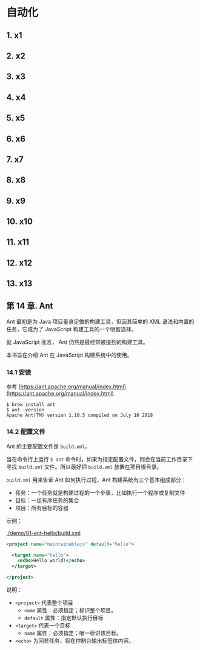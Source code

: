 # 自动化

## 1. x1

## 2. x2

## 3. x3

## 4. x4

## 5. x5

## 6. x6

## 7. x7

## 8. x8

## 9. x9

## 10. x10

## 11. x11

## 12. x12

## 13. x13

## 第 14 章. Ant

Ant 最初是为 Java 项目量身定做的构建工具，但因其简单的 XML 语法和内置的任务，它成为了 JavaScript 构建工具的一个明智选择。

就 JavaScript 而言， Ant 仍然是最经常被提到的构建工具。

本书旨在介绍 Ant 在 JavaScript 构建系统中的使用。

### 14.1 安装

参考 [https://ant.apache.org/manual/index.html](https://ant.apache.org/manual/index.html)

```shell
$ brew install ant
$ ant -version
Apache Ant(TM) version 1.10.5 compiled on July 10 2018
```

### 14.2 配置文件

Ant 的主要配置文件是 `build.xml`。

当在命令行上运行 `$ ant` 命令时，如果为指定配置文件，则会在当前工作目录下寻找 `build.xml` 文件。所以最好把 `build.xml` 放置在项目根目录。

`build.xml` 用来告诉 Ant 如何执行过程，Ant 构建系统有三个基本组成部分：

* 任务：一个任务就是构建过程的一个步骤，比如执行一个程序或复制文件
* 目标：一组有序任务的集合
* 项目：所有目标的容器

示例：

[./demo/01-ant-hello/build.xml](./demo/01-ant-hello/build.xml)

```xml
<project name="maintainablejs" default="hello">

  <target name="hello">
    <echo>Hello world!</echo>
  </target>

</project>
```

说明：

* `<project>` 代表整个项目
  * `name` 属性：必须指定；标识整个项目。
  * `default` 属性：指定默认执行目标
* `<target>` 代表一个目标
  * `name` 属性：必须指定；唯一标识该目标。
* `<echo>` 为回显任务，将在控制台输出标签体内容。
